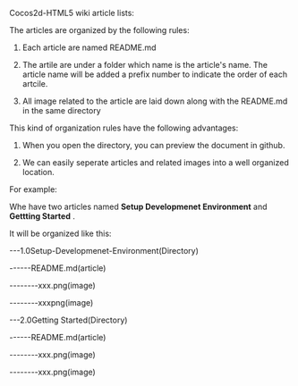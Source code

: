 Cocos2d-HTML5 wiki article lists:

The articles are organized by the following rules:

1. Each article are named README.md

2. The artile are under a folder which name is the article's name. The article name will be added a prefix number to indicate the order
    of each artcile.

3. All image related to the article are laid down along with the README.md in the same directory

This kind of organization rules have the following advantages:

1. When you open the directory, you can preview the document in github.

2. We can easily seperate articles and related images into a well organized location.



For example:

Whe have two articles named **Setup Developmenet Environment** and **Gettting Started** .

It will be organized like this:


---1.0Setup-Developmenet-Environment(Directory)

------README.md(article)

--------xxx.png(image)

--------xxxpng(image)

---2.0Getting Started(Directory)

------README.md(article)

--------xxx.png(image)

--------xxx.png(image)
